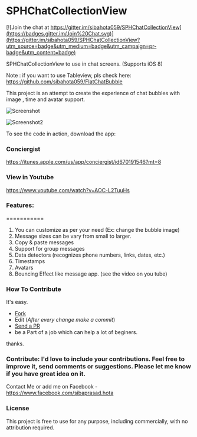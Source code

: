 SPHChatCollectionView
=====================

[![Join the chat at https://gitter.im/sibahota059/SPHChatCollectionView](https://badges.gitter.im/Join%20Chat.svg)](https://gitter.im/sibahota059/SPHChatCollectionView?utm_source=badge&utm_medium=badge&utm_campaign=pr-badge&utm_content=badge)

SPHChatCollectionView to use in chat screens. (Supports iOS 8)

Note : if you want to use Tableview, pls check here: https://github.com/sibahota059/FlatChatBubble


This project is an attempt to create the experience of chat bubbles with image , time and avatar support.

![Screenshot](/WithTime.png)

![Screenshot2](/Bluebubble.png) 	

To see the code in action, download the app:

### Conciergist
https://itunes.apple.com/us/app/conciergist/id670191546?mt=8

### View in Youtube 

https://www.youtube.com/watch?v=AOC-L2TuuHs

### Features:
===========
1. You can customize as per your need (Ex: change the bubble image)
2. Message sizes can be vary from small to larger.
3. Copy & paste messages
4. Support for group messages
5. Data detectors (recognizes phone numbers, links, dates, etc.)
6. Timestamps
7. Avatars
8. Bouncing Effect like message app. (see the video on you tube)

### How To Contribute
It's easy.
- [Fork](https://help.github.com/articles/fork-a-repo)
- Edit (*After every change make a commit*)
- [Send a PR](https://help.github.com/articles/using-pull-requests  )
- be a Part of a job which can help a lot of beginers.

thanks.

### Contribute: I'd love to include your contributions. Feel free to improve it, send comments or suggestions. Please let me know if you have great idea on it.
Contact Me or add me on Facebook - https://www.facebook.com/sibaprasad.hota

### License

This project is free to use for any purpose, including commercially, with no attribution required.

